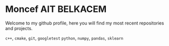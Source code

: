# Moncef AIT BELKACEM

Welcome to my github profile, here you will find my most recent repositories and projects.

<!--Feel free to visit my online portfolio at [mk8bk.github.io](https://mk8bk.github.io)-->

`c++`, `cmake`, `git`, `googletest`
`python`, `numpy`, `pandas`, `sklearn`
